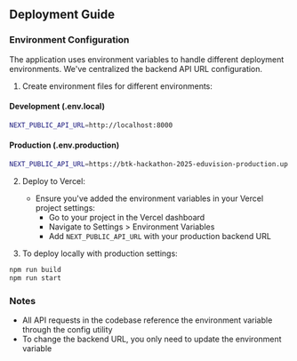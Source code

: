 ## Deployment Guide

### Environment Configuration

The application uses environment variables to handle different deployment environments. We've centralized the backend API URL configuration.

1. Create environment files for different environments:

#### Development (.env.local)
```bash
NEXT_PUBLIC_API_URL=http://localhost:8000
```

#### Production (.env.production)
```bash
NEXT_PUBLIC_API_URL=https://btk-hackathon-2025-eduvision-production.up.railway.app
```

2. Deploy to Vercel:
   - Ensure you've added the environment variables in your Vercel project settings:
     - Go to your project in the Vercel dashboard
     - Navigate to Settings > Environment Variables
     - Add `NEXT_PUBLIC_API_URL` with your production backend URL

3. To deploy locally with production settings:
```bash
npm run build
npm run start
```

### Notes
- All API requests in the codebase reference the environment variable through the config utility
- To change the backend URL, you only need to update the environment variable
